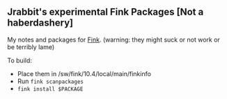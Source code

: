 Jrabbit's experimental Fink Packages [Not a haberdashery]
-----------

My notes and packages for [Fink](http://www.finkproject.org/). (warning: they might suck or not work or be terribly lame)

To build:

* Place them in /sw/fink/10.4/local/main/finkinfo 
* Run `fink scanpackages`
* `fink install $PACKAGE`